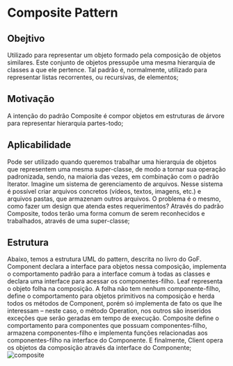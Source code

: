 # Composite Pattern
## Obejtivo
Utilizado para representar um objeto formado pela composição de objetos similares. Este conjunto de objetos pressupõe uma mesma hierarquia de classes a que ele pertence. Tal padrão é, normalmente, utilizado para representar listas recorrentes, ou recursivas, de elementos;
## Motivação
A intenção do padrão Composite é compor objetos em estruturas de árvore para representar hierarquia partes-todo;
## Aplicabilidade
Pode ser utilizado quando queremos trabalhar uma hierarquia de objetos que representem uma mesma super-classe, de modo a tornar sua operação padronizada, sendo, na maioria das vezes, em combinação com o padrão Iterator. Imagine um sistema de gerenciamento de arquivos.
Nesse sistema é possível criar arquivos concretos (vídeos, textos, imagens, etc.) e arquivos pastas, que armazenam outros arquivos. O problema é o mesmo, como fazer um design que atenda estes requerimentos? Através do padrão Composite, todos terão uma forma comum de serem reconhecidos e trabalhados, através de uma super-classe;
## Estrutura 
Abaixo, temos a estrutura UML do pattern, descrita no livro do GoF. Component declara a interface para objetos nessa composição, implementa o comportamento padrão para a interface comum à todas as classes e declara uma interface para acessar os componentes-filho. Leaf representa o objeto folha na composição. A folha não tem nenhum componente-filho, define o comportamento para objetos primitivos na composição e herda todos os métodos de Component, porém só implementa de fato os que lhe interessam – neste caso, o método Operation, nos outros são inseridos exceções que serão geradas em tempo de execução. Composite define o comportamento para componentes que possuam componentes-filho, armazena componentes-filho e implementa funções relacionadas aos componentes-filho na interface do Componente. E finalmente, Client opera os objetos da composição através da interface do Componente;
![composite](https://user-images.githubusercontent.com/43156684/93627923-19308700-f9bc-11ea-8b6c-31108cf18c55.gif)
